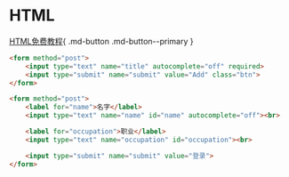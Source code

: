 # HTML

[HTML免费教程](https://wangdoc.com/html/intro.html){ .md-button .md-button--primary }

```html
<form method="post">
    <input type="text" name="title" autocomplete="off" required>
    <input type="submit" name="submit" value="Add" class="btn">
</form>

<form method="post">
    <label for="name">名字</label>
    <input type="text" name="name" id="name" autocomplete="off"><br>

    <label for="occupation">职业</label>
    <input type="text" name="occupation" id="occupation"><br>

    <input type="submit" name="submit" value="登录">
</form>
```
